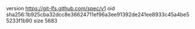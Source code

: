 version https://git-lfs.github.com/spec/v1
oid sha256:1b925cba32dcc8e36624711ef96a3ee91392de241ee8933c45a4be55233f1b90
size 5683
